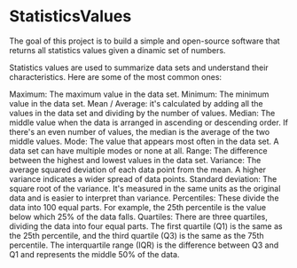 # StatisticsValues

The goal of this project is to build a simple and open-source software that returns all statistics values given a dinamic set of numbers.

Statistics values are used to summarize data sets and understand their characteristics. Here are some of the most common ones:

Maximum: The maximum value in the data set.
Minimum: The minimum value in the data set.
Mean / Average: it's calculated by adding all the values in the data set and dividing by the number of values.
Median: The middle value when the data is arranged in ascending or descending order. If there's an even number of values, the median is the average of the two middle values.
Mode: The value that appears most often in the data set. A data set can have multiple modes or none at all.
Range: The difference between the highest and lowest values in the data set.
Variance: The average squared deviation of each data point from the mean. A higher variance indicates a wider spread of data points.
Standard deviation: The square root of the variance. It's measured in the same units as the original data and is easier to interpret than variance.
Percentiles: These divide the data into 100 equal parts. For example, the 25th percentile is the value below which 25% of the data falls.
Quartiles: There are three quartiles, dividing the data into four equal parts. The first quartile (Q1) is the same as the 25th percentile, and the third quartile (Q3) is the same as the 75th percentile. The interquartile range (IQR) is the difference between Q3 and Q1 and represents the middle 50% of the data.



